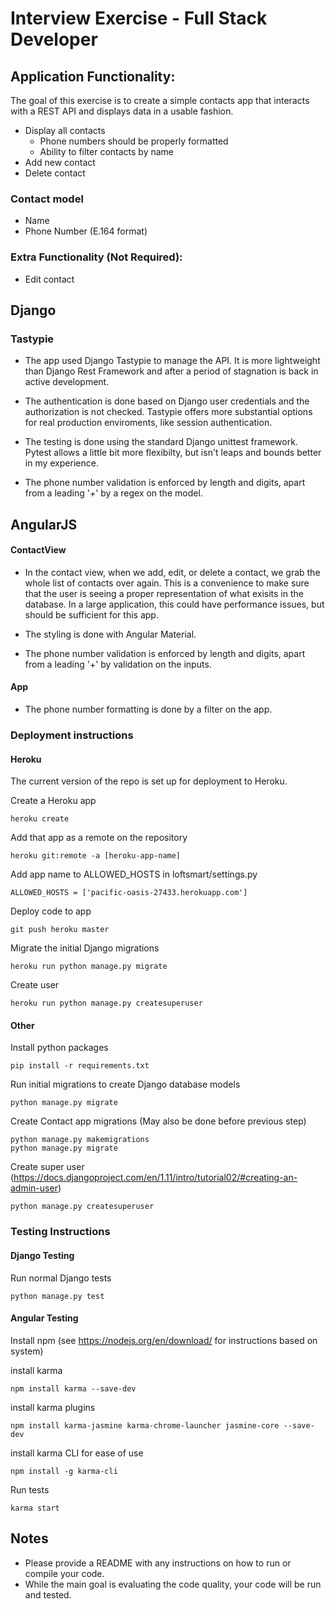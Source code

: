 # Interview Exercise - Full Stack Developer

## Application Functionality:

The goal of this exercise is to create a simple contacts app that interacts with a REST API and displays data in a usable fashion.

- Display all contacts
  - Phone numbers should be properly formatted
  - Ability to filter contacts by name
- Add new contact
- Delete contact

### Contact model

- Name
- Phone Number (E.164 format)


### Extra Functionality (Not Required):

- Edit contact



## Django
 
### Tastypie

- The app used Django Tastypie to manage the API. It is more lightweight than Django Rest Framework and after a period of stagnation is back in active development.

- The authentication is done based on Django user credentials and the authorization is not checked. Tastypie offers more substantial options for real production enviroments, like session authentication.

- The testing is done using the standard Django unittest framework. Pytest allows a little bit more flexibilty, but isn't leaps and bounds better in my experience.

- The phone number validation is enforced by length and digits, apart from a leading '+' by a regex on the model.

## AngularJS

#### ContactView

- In the contact view, when we add, edit, or delete a contact, we grab the whole list of contacts over again. This is a convenience to make sure that the user is seeing a proper representation of what exisits in the database. In a large application, this could have performance issues, but should be sufficient for this app.

- The styling is done with Angular Material. 

- The phone number validation is enforced by length and digits, apart from a leading '+' by validation on the inputs.

#### App

- The phone number formatting is done by a filter on the app.

### Deployment instructions 

#### Heroku

The current version of the repo is set up for deployment to Heroku.

Create a Heroku app

    heroku create

Add that app as a remote on the repository

    heroku git:remote -a [heroku-app-name]
    
Add app name to ALLOWED_HOSTS in loftsmart/settings.py

    ALLOWED_HOSTS = ['pacific-oasis-27433.herokuapp.com']


Deploy code to app

    git push heroku master

Migrate the initial Django migrations

    heroku run python manage.py migrate
    
Create user

    heroku run python manage.py createsuperuser


#### Other

Install python packages

    pip install -r requirements.txt
    
Run initial migrations to create Django database models

    python manage.py migrate
    
Create Contact app migrations (May also be done before previous step)

    python manage.py makemigrations
    python manage.py migrate
    
Create super user 
(https://docs.djangoproject.com/en/1.11/intro/tutorial02/#creating-an-admin-user)

    python manage.py createsuperuser
    
    

    
### Testing Instructions

#### Django Testing
Run normal Django tests

    python manage.py test
    
#### Angular Testing  
Install npm (see https://nodejs.org/en/download/ for instructions based on system)

install karma

    npm install karma --save-dev
    
install karma plugins

    npm install karma-jasmine karma-chrome-launcher jasmine-core --save-dev

install karma CLI for ease of use

    npm install -g karma-cli
    
Run tests

    karma start
    
    
    
    

## Notes

* Please provide a README with any instructions on how to run or compile your code.
* While the main goal is evaluating the code quality, your code will be run and tested.


